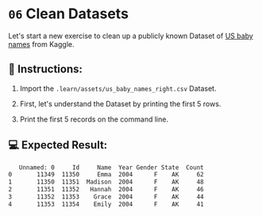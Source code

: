 # `06` Clean Datasets

Let's start a new exercise to clean up a publicly known Dataset of [US baby names](https://www.kaggle.com/kaggle/us-baby-names) from Kaggle.

## 📝 Instructions:

1. Import the `.learn/assets/us_baby_names_right.csv` Dataset.
   
2. First, let's understand the Dataset by printing the first 5 rows.

3. Print the first 5 records on the command line.

## 💻 Expected Result:

```bash
   Unnamed: 0     Id     Name  Year Gender State  Count
0       11349  11350     Emma  2004      F    AK     62
1       11350  11351  Madison  2004      F    AK     48
2       11351  11352   Hannah  2004      F    AK     46
3       11352  11353    Grace  2004      F    AK     44
4       11353  11354    Emily  2004      F    AK     41
```
